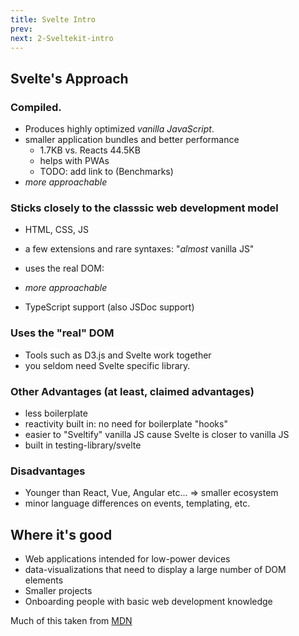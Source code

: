 ```yaml
---
title: Svelte Intro
prev:
next: 2-Sveltekit-intro
---
```


## Svelte's Approach

### Compiled.
 - Produces highly optimized _vanilla JavaScript_.
 - smaller application bundles and better performance
   - 1.7KB vs. Reacts 44.5KB
   - helps with PWAs
   - TODO: add link to (Benchmarks)
 - _more approachable_

### Sticks closely to the classsic web development model
 - HTML, CSS, JS
 - a few extensions and rare syntaxes: "_almost_ vanilla JS"
 - uses the real DOM:

 - _more approachable_
 - TypeScript support (also JSDoc support)

 ### Uses the "real" DOM
  - Tools such as D3.js and Svelte work together
  - you seldom need Svelte specific library.

### Other Advantages (at least, claimed advantages)
 - less boilerplate
 - reactivity built in: no need for boilerplate "hooks"
 - easier to "Sveltify" vanilla JS cause Svelte is closer to vanilla JS
 - built in testing-library/svelte

### Disadvantages
 - Younger than React, Vue, Angular etc... => smaller ecosystem
 - minor language differences on events, templating, etc.


## Where it's good

 - Web applications intended for low-power devices
 - data-visualizations that need to display a large number of DOM elements
 - Smaller projects
 - Onboarding people with basic web development knowledge


Much of this taken from [MDN](https://developer.mozilla.org/en-US/docs/Learn/Tools_and_testing/Client-side_JavaScript_frameworks/Svelte_getting_started)

